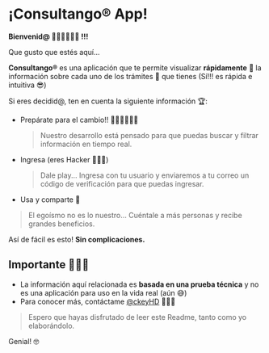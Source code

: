 # ¡Consultango® App!

**Bienvenid@ 👱🏽‍♂️👱🏼‍♀️ !!!**

Que gusto que estés aquí...

**Consultango®** es una aplicación que te permite visualizar **rápidamente** 🚀 la información sobre cada uno de los trámites 📝 que tienes (Sí!!! es rápida e intuitiva 😎)

Si eres decidid@, ten en cuenta la siguiente información 🏆:

- Prepárate para el cambio!! 🏃🏼‍♀️🏃🏽‍♂️
  > Nuestro desarrollo está pensado para que puedas buscar y filtrar información en tiempo real.
- Ingresa (eres Hacker 👨🏽‍💻)
  >Dale play... Ingresa con tu usuario y enviaremos a tu correo un código de verificación para que puedas ingresar.
- Usa y comparte 🔑
>El egoísmo no es lo nuestro... Cuéntale a más personas y recibe grandes beneficios.

Así de fácil es esto! **Sin complicaciones.**

## Importante 👨🏽‍🏫
- La información aquí relacionada es **basada en una prueba técnica** y no es una aplicación para uso en la vida real (aún 😅)
- Para conocer más, contáctame [@ckeyHD](https://twitter.com/ckeyhd) 👨🏽‍💻
>Espero que hayas disfrutado de leer este Readme, tanto como yo elaborándolo.

Genial! 🤓
